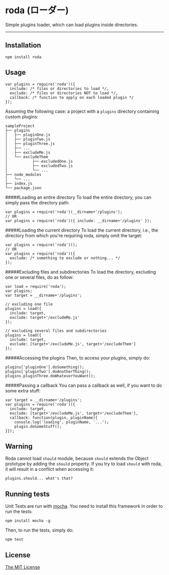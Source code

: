 roda (ローダー)
==============

Simple plugins loader, which can load plugins inside directories.

-------

Installation
------------

    npm install roda

Usage
-----

    var plugins = require('roda')({
      include: /* files or directories to load */,
      exclude: /* files or directories NOT to load */,
      callback: /* function to apply on each loaded plugin */
    });
    
Assuming the following case: a project with a `plugins` directory containing custom plugins:

    sampleProject
    ├── plugins
    │   ├── pluginOne.js
    │   ├── pluginTwo.js
    │   ├── pluginThree.js
    │   ├── ...
    │   ├── excludeMe.js
    │   └── excludeThem
    │           ├── excludedOne.js
    │           ├── excludedTwo.js
    │           └── ...
    ├── node_modules
    │   └── ...
    ├── index.js
    └── package.json

#####Loading an entire directory
To load the entire directory, you can simply pass the directory path:

    var plugins = require('roda')(__dirname+'/plugins');
    // OR
    var plugins = require('roda')({ include: __dirname+'/plugins' });

#####Loading the current directory
To load the current directory, i.e., the directory from which you're requiring roda, simply omit the target:

    var plugins = require('roda')();
    // OR
    var plugins = require('roda')({
      exclude: /* something to exclude or nothing... */
    });

#####Excluding files and subdirectories
To load the directory, excluding one or several files, do as follow:

    var load = require('roda');
    var plugins;
    var target = __dirname+'/plugins';
    
    // excluding one file
    plugins = load({
      include: target,
      exclude: target+'/excludeMe.js'
    });
    
    // excluding several files and subdirectories
    plugins = load({
      include: target,
      exclude: [target+'/excludeMe.js', target+'/excludeThem']
    });
    
#####Accessing the plugins
Then, to access your plugins, simply do:

    plugins['pluginOne'].doSomething();
    plugins['pluginTwo'].doAnotherThing();
    plugins.pluginThree.doWhateverYouWant();
    
#####Passing a callback
You can pass a callback as well, if you want to do some extra stuff:

    var target = __dirname+'/plugins';
    var plugins = require('roda')({
      include: target,
      exclude: [target+'/excludeMe.js', target+'/excludeThem'],
      callback: function(plugin, pluginName){
        console.log('loading', pluginName, '...');
        plugin.doSomeStuff();
    }});

Warning
-------

Roda cannot load `should` module, because `should` extends the Object prototype by adding the `should` property.
If you try to load `should` with roda, it will result in a conflict when accessing it:

    plugins.should... what's that?

Running tests
-------------

Unit Tests are run with [mocha](http://visionmedia.github.io/mocha/).
You need to install this framework in order to run the tests:
    
    npm install mocha -g

Then, to run the tests, simply do:

    npm test

License
-------

[The MIT License](https://github.com/HugoMuller/roda/blob/master/LICENSE)
